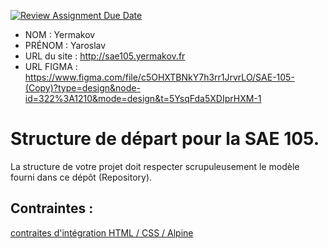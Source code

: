 [![Review Assignment Due Date](https://classroom.github.com/assets/deadline-readme-button-24ddc0f5d75046c5622901739e7c5dd533143b0c8e959d652212380cedb1ea36.svg)](https://classroom.github.com/a/kGMeGFDJ)
- NOM : Yermakov
- PRÉNOM : Yaroslav
- URL du site : http://sae105.yermakov.fr
- URL FIGMA : https://www.figma.com/file/c5OHXTBNkY7h3rr1JrvrLO/SAE-105-(Copy)?type=design&node-id=322%3A1210&mode=design&t=5YsqFda5XDIprHXM-1

# Structure de départ pour la SAE 105.

La structure de votre projet doit respecter scrupuleusement le modèle fourni dans ce dépôt (Repository).

## Contraintes :
[contraites d'intégration HTML / CSS / Alpine](https://moodle.univ-fcomte.fr/mod/page/view.php?id=645799)
